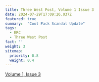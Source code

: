 ```yaml
---
title: Three West Post, Volume 1 Issue 3
date: 2024-07-29T17:09:26.037Z
featured: true
summary:  "Cool Pack Scandal Update"
tags:
  - ERC
  - Three West Post
fact: ''
weight: 3
sitemap:
  priority: 0.8
  weight: 0.4
---
```


[Volume 1, Issue 3](/docs/3W_Post-3.pdf)